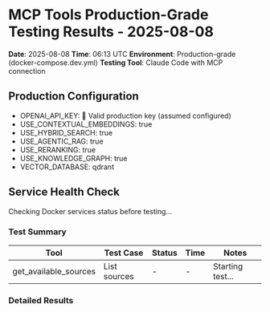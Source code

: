 # MCP Tools Production-Grade Testing Results - 2025-08-08

**Date**: 2025-08-08
**Time**: 06:13 UTC
**Environment**: Production-grade (docker-compose.dev.yml)
**Testing Tool**: Claude Code with MCP connection

## Production Configuration

- OPENAI_API_KEY:  Valid production key (assumed configured)
- USE_CONTEXTUAL_EMBEDDINGS: true
- USE_HYBRID_SEARCH: true  
- USE_AGENTIC_RAG: true
- USE_RERANKING: true
- USE_KNOWLEDGE_GRAPH: true
- VECTOR_DATABASE: qdrant

## Service Health Check

Checking Docker services status before testing...

### Test Summary

| Tool | Test Case | Status | Time | Notes |
|------|-----------|--------|------|-------|
| get_available_sources | List sources | - | - | Starting test... |

### Detailed Results
